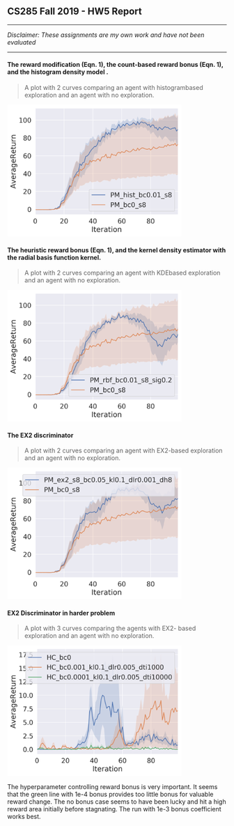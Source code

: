 ## CS285 Fall 2019 - HW5 Report

---

_Disclaimer: These assignments are my own work and have not been evaluated_

---

#### The reward modification (Eqn. 1), the count-based reward bonus (Eqn. 1), and the histogram density model .

>A plot with 2 curves comparing an agent with histogrambased exploration and an agent with no exploration.

<img src="plot_1.png" width="400"/>

#### The heuristic reward bonus (Eqn. 1), and the kernel density estimator with the radial basis function kernel.

> A plot with 2 curves comparing an agent with KDEbased exploration and an agent with no exploration.

<img src="plot_2.png" width="400"/>


#### The EX2 discriminator

> A plot with 2 curves comparing an agent with EX2-based exploration and an agent with no exploration.

<img src="plot_3.png" width="400"/>

#### EX2 Discriminator in harder problem

>A plot with 3 curves comparing the agents with EX2-
based exploration and an agent with no exploration.


<img src="plot_4.png" width="400"/>

The hyperparameter controlling reward bonus is very important. It seems that the green line with 1e-4 bonus provides too little bonus for valuable reward change. The no bonus case seems to have been lucky and hit a high reward area initially before stagnating. The run with 1e-3 bonus coefficient works best. 